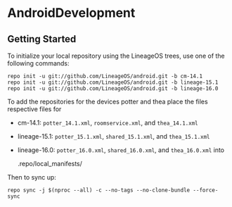 # AndroidDevelopment

Getting Started
---------------

To initialize your local repository using the LineageOS trees, use one of the following commands:

	repo init -u git://github.com/LineageOS/android.git -b cm-14.1
	repo init -u git://github.com/LineageOS/android.git -b lineage-15.1
	repo init -u git://github.com/LineageOS/android.git -b lineage-16.0

To add the repositories for the devices potter and thea place the files respective files for
* cm-14.1: `potter_14.1.xml`, `roomservice.xml`, and `thea_14.1.xml`
* lineage-15.1: `potter_15.1.xml`, `shared_15.1.xml`, and `thea_15.1.xml`
* lineage-16.0: `potter_16.0.xml`, `shared_16.0.xml`, and `thea_16.0.xml`
into

    .repo/local_manifests/

Then to sync up:

    repo sync -j $(nproc --all) -c --no-tags --no-clone-bundle --force-sync
